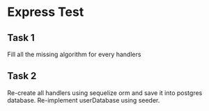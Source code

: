# Express Test

## Task 1

Fill all the missing algorithm for every handlers

## Task 2

Re-create all handlers using sequelize orm and save it into postgres database.
Re-implement userDatabase using seeder.

